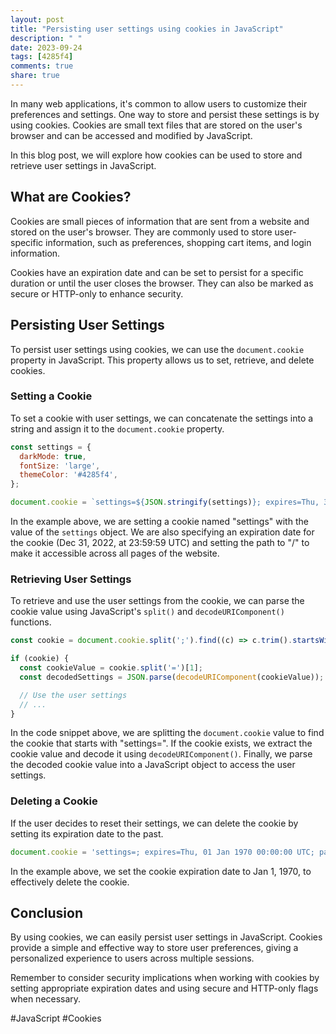 ```yaml
---
layout: post
title: "Persisting user settings using cookies in JavaScript"
description: " "
date: 2023-09-24
tags: [4285f4]
comments: true
share: true
---
```


In many web applications, it's common to allow users to customize their preferences and settings. One way to store and persist these settings is by using cookies. Cookies are small text files that are stored on the user's browser and can be accessed and modified by JavaScript.

In this blog post, we will explore how cookies can be used to store and retrieve user settings in JavaScript.

## What are Cookies?

Cookies are small pieces of information that are sent from a website and stored on the user's browser. They are commonly used to store user-specific information, such as preferences, shopping cart items, and login information.

Cookies have an expiration date and can be set to persist for a specific duration or until the user closes the browser. They can also be marked as secure or HTTP-only to enhance security.

## Persisting User Settings

To persist user settings using cookies, we can use the `document.cookie` property in JavaScript. This property allows us to set, retrieve, and delete cookies.

### Setting a Cookie

To set a cookie with user settings, we can concatenate the settings into a string and assign it to the `document.cookie` property.

```javascript
const settings = {
  darkMode: true,
  fontSize: 'large',
  themeColor: '#4285f4',
};

document.cookie = `settings=${JSON.stringify(settings)}; expires=Thu, 31 Dec 2022 23:59:59 UTC; path=/`;
```

In the example above, we are setting a cookie named "settings" with the value of the `settings` object. We are also specifying an expiration date for the cookie (Dec 31, 2022, at 23:59:59 UTC) and setting the path to "/" to make it accessible across all pages of the website.

### Retrieving User Settings

To retrieve and use the user settings from the cookie, we can parse the cookie value using JavaScript's `split()` and `decodeURIComponent()` functions.

```javascript
const cookie = document.cookie.split(';').find((c) => c.trim().startsWith('settings='));

if (cookie) {
  const cookieValue = cookie.split('=')[1];
  const decodedSettings = JSON.parse(decodeURIComponent(cookieValue));

  // Use the user settings
  // ...
}
```

In the code snippet above, we are splitting the `document.cookie` value to find the cookie that starts with "settings=". If the cookie exists, we extract the cookie value and decode it using `decodeURIComponent()`. Finally, we parse the decoded cookie value into a JavaScript object to access the user settings.

### Deleting a Cookie

If the user decides to reset their settings, we can delete the cookie by setting its expiration date to the past.

```javascript
document.cookie = 'settings=; expires=Thu, 01 Jan 1970 00:00:00 UTC; path=/';
```

In the example above, we set the cookie expiration date to Jan 1, 1970, to effectively delete the cookie.

## Conclusion

By using cookies, we can easily persist user settings in JavaScript. Cookies provide a simple and effective way to store user preferences, giving a personalized experience to users across multiple sessions.

Remember to consider security implications when working with cookies by setting appropriate expiration dates and using secure and HTTP-only flags when necessary.

#JavaScript #Cookies